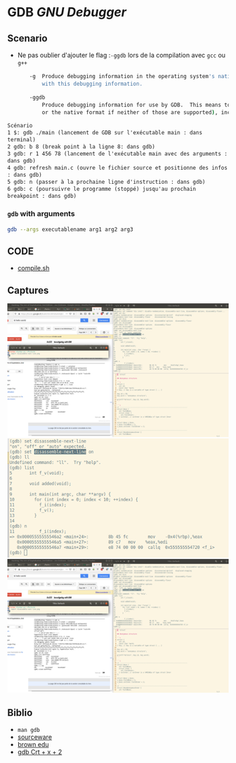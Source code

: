 # GDB _GNU Debugger_

## Scenario

- Ne pas oublier d'ajouter le flag :`-ggdb` lors de la compilation avec `gcc` ou `g++`

```bash
       -g  Produce debugging information in the operating system's native format (stabs, COFF, XCOFF, or DWARF).  GDB can work
           with this debugging information.
```

```bash
       -ggdb
           Produce debugging information for use by GDB.  This means to use the most expressive format available (DWARF, stabs,
           or the native format if neither of those are supported), including GDB extensions if at all possible.
```

```text
Scénario
1 $: gdb ./main (lancement de GDB sur l'exécutable main : dans terminal)
2 gdb: b 8 (break point à la ligne 8: dans gdb)
3 gdb: r 1 456 78 (lancement de l'exécutable main avec des arguments : dans gdb) 
4 gdb: refresh main.c (ouvre le fichier source et positionne des infos : dans gdb)
5 gdb: n (passer à la prochaine ligne d'instruction : dans gdb)
6 gdb: c (poursuivre le programme (stoppé) jusqu'au prochain breakpoint : dans gdb)
```

### `gdb` with arguments

```bash
gdb --args executablename arg1 arg2 arg3
```

## CODE

- [compile.sh](https://github.com/doali/coding/blob/master/c/coding/ut/gtest/compile.sh)

## Captures

![gdb disassemble](img/disassemble-next-line.png)
![gdb disassemble deeper](img/disassemble-next-line_2.png)
![gdb Crt + x + 2](img/disassemble-next-line.png)

## Biblio

- `man gdb`
- [sourceware](https://sourceware.org/gdb/current/onlinedocs/gdb/Memory.html)
- [brown edu](https://cs.brown.edu/courses/cs033/docs/guides/gdb.pdf)
- [gdb Crt + x + 2](https://stackoverflow.com/questions/1902901/show-current-assembly-instruction-in-gdb)
